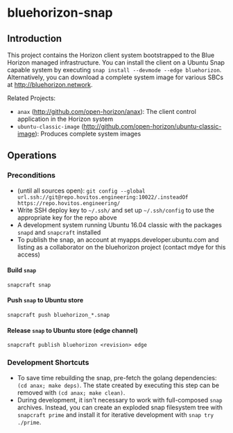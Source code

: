 # bluehorizon-snap

## Introduction

This project contains the Horizon client system bootstrapped to the Blue Horizon managed infrastructure.  You can install the client on a Ubuntu Snap capable system by executing `snap install --devmode --edge bluehorizon`. Alternatively, you can download a complete system image for various SBCs at http://bluehorizon.network.

Related Projects:

* `anax` (http://github.com/open-horizon/anax): The client control application in the Horizon system
* `ubuntu-classic-image` (http://github.com/open-horizon/ubuntu-classic-image): Produces complete system images

## Operations

### Preconditions

* (until all sources open): `git config --global url.ssh://git@repo.hovitos.engineering:10022/.insteadOf https://repo.hovitos.engineering/`
* Write SSH deploy key to `~/.ssh/` and set up `~/.ssh/config` to use the appropriate key for the repo above
* A development system running Ubuntu 16.04 classic with the packages `snapd` and `snapcraft` installed
* To publish the snap, an account at myapps.developer.ubuntu.com and listing as a collaborator on the bluehorizon project (contact mdye for this access)

#### Build `snap`

    snapcraft snap

#### Push `snap` to Ubuntu store

    snapcraft push bluehorizon_*.snap

#### Release `snap` to Ubuntu store (edge channel)

    snapcraft publish bluehorizon <revision> edge

### Development Shortcuts

* To save time rebuilding the snap, pre-fetch the golang dependencies: `(cd anax; make deps)`. The state created by executing this step can be removed with `(cd anax; make clean)`.
* During development, it isn't necessary to work with full-composed `snap` archives. Instead, you can create an exploded snap filesystem tree with `snapcraft prime` and install it for iterative development with `snap try ./prime`.
